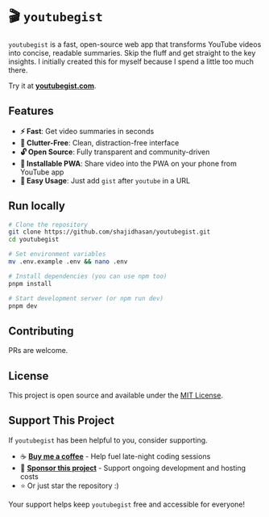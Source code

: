 # 🎬 `youtubegist`

`youtubegist` is a fast, open-source web app that transforms YouTube videos into concise, readable summaries. Skip the fluff and get straight to the key insights. I initially created this for myself because I spend a little too much there.

Try it at **[youtubegist.com](https://youtubegist.com)**.

## Features

- **⚡ Fast**: Get video summaries in seconds
- **🎯 Clutter-Free**: Clean, distraction-free interface
- **🔓 Open Source**: Fully transparent and community-driven
- **📱 Installable PWA**: Share video into the PWA on your phone from YouTube app
- **🚀 Easy Usage**: Just add `gist` after `youtube` in a URL

## Run locally

```bash
# Clone the repository
git clone https://github.com/shajidhasan/youtubegist.git
cd youtubegist

# Set environment variables
mv .env.example .env && nano .env

# Install dependencies (you can use npm too)
pnpm install

# Start development server (or npm run dev)
pnpm dev
```

## Contributing

PRs are welcome.

## License

This project is open source and available under the [MIT License](LICENSE).

## Support This Project

If `youtubegist` has been helpful to you, consider supporting.

- ☕ **[Buy me a coffee](https://buymeacoffee.com/sh4jid)** - Help fuel late-night coding sessions
- 💝 **[Sponsor this project](https://buymeacoffee.com/sh4jid/membership)** - Support ongoing development and hosting costs
- ⭐ Or just star the repository :)

Your support helps keep `youtubegist` free and accessible for everyone!
